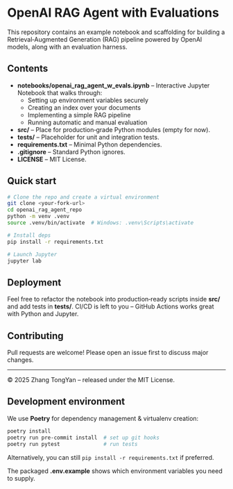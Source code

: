 # OpenAI RAG Agent with Evaluations

This repository contains an example notebook and scaffolding for building a Retrieval‑Augmented Generation (RAG) pipeline powered by OpenAI models, along with an evaluation harness.

## Contents
* **notebooks/openai_rag_agent_w_evals.ipynb** – Interactive Jupyter Notebook that walks through:
  * Setting up environment variables securely
  * Creating an index over your documents
  * Implementing a simple RAG pipeline
  * Running automatic and manual evaluation
* **src/** – Place for production‑grade Python modules (empty for now).
* **tests/** – Placeholder for unit and integration tests.
* **requirements.txt** – Minimal Python dependencies.
* **.gitignore** – Standard Python ignores.
* **LICENSE** – MIT License.

## Quick start
```bash
# Clone the repo and create a virtual environment
git clone <your‑fork‑url>
cd openai_rag_agent_repo
python -m venv .venv
source .venv/bin/activate  # Windows: .venv\Scripts\activate

# Install deps
pip install -r requirements.txt

# Launch Jupyter
jupyter lab
```

## Deployment
Feel free to refactor the notebook into production‑ready scripts inside **src/** and add tests in **tests/**. CI/CD is left to you – GitHub Actions works great with Python and Jupyter.

## Contributing
Pull requests are welcome! Please open an issue first to discuss major changes.

---
© 2025 Zhang TongYan – released under the MIT License.

## Development environment

We use **Poetry** for dependency management & virtualenv creation:

```bash
poetry install
poetry run pre-commit install  # set up git hooks
poetry run pytest              # run tests
```

Alternatively, you can still `pip install -r requirements.txt` if preferred.

The packaged **.env.example** shows which environment variables you need to supply.
